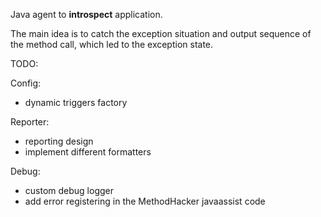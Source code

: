 
Java agent to <b>introspect</b> application.

The main idea is to catch the exception situation and output sequence of the method call, which led to the exception state.


TODO:

Config:
- dynamic triggers factory

Reporter:
- reporting design
- implement different formatters

Debug:
- custom debug logger
- add error registering in the MethodHacker javaassist code
